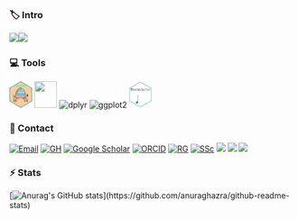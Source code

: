 ### :label: Intro
[![](https://img.shields.io/badge/CV_is_available-here-339999.svg)](https://github.com/plyush1993/cv/blob/main/CVlong.pdf)[![](https://img.shields.io/badge/and-here-2398b0.svg)](https://github.com/plyush1993/cv/blob/main/VisualResume.pdf)     

### :computer: Tools
<img title="OUKS" alt="OUKS" width="40px" src="https://github.com/plyush1993/OUKS/blob/main/GH%20logo.gif"> <img title="caret 2" alt="" width="40px" height="47px" src="https://assets.datacamp.com/production/course_1048/shields/original/shield_image_course_1048_20211224-1-n14gfs?1640364873"> <img title="dplyr" alt="dplyr" width="40px" src="https://dplyr.tidyverse.org/logo.png"> <img title="ggplot2" alt="ggplot2" width="40px" src="https://d33wubrfki0l68.cloudfront.net/2c6239d311be6d037c251c71c3902792f8c4ddd2/12f67/css/images/hex/ggplot2.png"> <img title="Bioc" alt="Bioc" width="40px" src="https://github.com/Bioconductor/BiocStickers/blob/3775454124ac83e2ce035f481916399d2c579d5a/Bioconductor/Bioconductor-serial-compressed.gif"> 

### :email: Contact
<div> 
  <a href="mailto:plyushchenko.ivan-@gmail.com"><img src="https://img.shields.io/badge/-4a9edc?style=for-the-badge&logo=gmail" height="28" alt="Email" /></a>
  <a href="https://github.com/plyush1993"><img src="https://img.shields.io/static/v1?style=for-the-badge&message= &color=181717&logo=GitHub&logoColor=FFFFFF&label=" height="28" alt="GH" /></a>
  <a href="https://scholar.google.com/citations?user=Mz4nxtwAAAAJ&hl=en&oi=ao"><img src="https://img.shields.io/badge/-4285F4?logo=google-scholar&logoColor=white&style=for-the-badge&logoWidth=20" height="28" alt="Google Scholar" /></a>
  <a href="https://orcid.org/0000-0003-3883-4695"><img src="https://img.shields.io/badge/-A6CE39?style=for-the-badge&logo=ORCID&logoColor=white" height="28" alt="ORCID" /></a>
  <a href="https://www.researchgate.net/profile/Ivan-Plyushchenko-2"><img src="https://img.shields.io/static/v1?style=for-the-badge&message= &color=39c9b2&logo=ResearchGate&logoColor=ffffff&label=" height="28" alt="RG" /></a>
  <a href="https://www.semanticscholar.org/author/I.-Plyushchenko/96267372"><img src="https://img.shields.io/static/v1?style=for-the-badge&message= &color=ffdd77&logo=SemanticScholar&logoColor=2a90dd&label=" height="28" alt="SSc" /></a>
  <a href="https://www.linkedin.com/in/ivan-plyushchenko-3861781a1/" target="_blank"><img src="https://img.shields.io/badge/-%230077B5?style=for-the-badge&message= &logo=linkedin&logoColor=white" target="_blank"></a>  
  <a href="https://www.scopus.com/authid/detail.uri?authorId=57202386632" target="_blank"><img src="https://img.shields.io/badge/-f48c08?style=for-the-badge&logo=Scopus&logoColor=ffffff" target="_blank"></a>  
  <a href="https://www.webofscience.com/wos/author/record/ABG-8648-2020" target="_blank"><img src="https://img.shields.io/badge/-106491?style=for-the-badge&logo=publons" target="_blank"></a>
</div>

### ⚡ Stats
[![Anurag's GitHub stats](https://github-readme-stats.vercel.app/api?username=plyush1993&show_icons=true&theme=cobalt&custom_title=Dr.%20Ivan%20Plyushchenko%20GitHub%20Stats:)](https://github.com/anuraghazra/github-readme-stats)



<!-- 
[:octocat:](https://github.com/plyush1993)
[<img src="https://info.orcid.org/wp-content/uploads/2019/11/orcid_16x16.png">](https://orcid.org/0000-0003-3883-4695)
[<img src = https://upload.wikimedia.org/wikipedia/commons/5/5e/ResearchGate_icon_SVG.svg height="15" width="15">](https://www.researchgate.net/profile/Ivan-Plyushchenko-2)
<a href="https://scholar.google.com/citations?user=Mz4nxtwAAAAJ&hl=ru&oi=ao"><img alt="Google Scholar" src="https://img.shields.io/badge/Scholar%20-%23F6F6F6.svg?&style=flat-square&logoColor=white&logo=data:image/svg+xml;base64,PHN2ZyB4bWxucz0iaHR0cDovL3d3dy53My5vcmcvMjAwMC9zdmciIHZpZXdCb3g9IjAgMCA1MTIgNTEyIj48cGF0aCBmaWxsPSIjNDI4NWY0IiBkPSJNMjU2IDQxMS4xMkwwIDIwMi42NjcgMjU2IDB6Ii8+PHBhdGggZmlsbD0iIzM1NmFjMyIgZD0iTTI1NiA0MTEuMTJsMjU2LTIwOC40NTNMMjU2IDB6Ii8+PGNpcmNsZSBmaWxsPSIjYTBjM2ZmIiBjeD0iMjU2IiBjeT0iMzYyLjY2NyIgcj0iMTQ5LjMzMyIvPjxwYXRoIGZpbGw9IiM3NmE3ZmEiIGQ9Ik0xMjEuMDM3IDI5OC42NjdjMjMuOTY4LTUwLjQ1MyA3NS4zOTItODUuMzM0IDEzNC45NjMtODUuMzM0czExMC45OTUgMzQuODgxIDEzNC45NjMgODUuMzM0SDEyMS4wMzd6Ii8+PC9zdmc+"></a>
![](https://img.shields.io/badge/plyushchenko.ivan-@gmail.com-cyan.svg)

<img title="R" alt="" width="45px" height="40px"  src="https://encrypted-tbn0.gstatic.com/images?q=tbn:ANd9GcReenaHW13DG0WIxuTpSsBc4h4WBYZE6YImSZkuP0JMiSlItWoR39lvgznbqoO58OnuCJg&usqp=CAU"><img title="GH" alt="" width="50px" height="50px"  src="https://github.githubassets.com/images/modules/logos_page/GitHub-Mark.png"><img title="Bioc" alt="Bioc" width="40px" src="https://github.com/Bioconductor/BiocStickers/blob/3775454124ac83e2ce035f481916399d2c579d5a/Bioconductor/Bioconductor5.png"><img title="Future" alt="" width="40px" src="https://www.futureverse.org/images/logo.png"><img title="Tidyverse" alt="Tidyverse" width="40px" src="https://tidyverse.tidyverse.org/articles/tidyverse-logo.png"><img title="Tidymodels" alt="Tidymodels" width="40px" src="https://raw.githubusercontent.com/rstudio/hex-stickers/master/SVG/tidymodels.svg"><img title="dplyr" alt="dplyr" width="40px" src="https://dplyr.tidyverse.org/logo.png"><img title="data.table" alt="" width="40px" src="https://raw.githubusercontent.com/Rdatatable/data.table/master/.graphics/logo.png"><img title="ggplot2" alt="ggplot2" width="40px" src="https://d33wubrfki0l68.cloudfront.net/2c6239d311be6d037c251c71c3902792f8c4ddd2/12f67/css/images/hex/ggplot2.png"><img title="Rmarkdowm" alt="Rmarkdowm" width="40px" src="https://privefl.github.io/R-presentation/rmarkdown.png"><img title="xcms" alt="xcms" width="40px" src="https://raw.githubusercontent.com/Bioconductor/BiocStickers/master/xcms/xcms.png"><img title="MSnbase" alt="Msnbase" width="40px" src="https://github.com/Bioconductor/BiocStickers/blob/devel/MSnbase/MSnbase.png"><img title="RforMS" alt="" width="40px" src="https://www.rformassspectrometry.org/images/hex-RforMassSpectrometry.png"><img title="OUKS" alt="OUKS" width="40px" src="https://github.com/plyush1993/OUKS/blob/main/GH%20logo.gif"><img title="MS-DIAL" alt="" width="40px" src="http://prime.psc.riken.jp/compms/static/images/iconMsdial.png"><img title="MS-FINDER" alt="" width="40px" src="http://prime.psc.riken.jp/compms/static/images/iconMsfinder.png"><img title="MetaboAnalyst" alt="" width="40px" height="45px"  src="https://www.metaboanalyst.ca/resources/images/ma5_logo.png"><img title="Keras" alt="" width="40px" height="45px"  src="https://upload.wikimedia.org/wikipedia/commons/thumb/a/ae/Keras_logo.svg/1024px-Keras_logo.svg.png?20200317115153"><img title="tf" alt="" width="40px" height="45px"  src="https://upload.wikimedia.org/wikipedia/commons/thumb/2/2d/Tensorflow_logo.svg/230px-Tensorflow_logo.svg.png?20170429160244"><img title="h20" alt="" width="40px" height="45px"  src="https://avatars.githubusercontent.com/u/1402695?s=200&v=4"><img title="caret" alt="" width="90px" height="45px"  src="https://encrypted-tbn0.gstatic.com/images?q=tbn:ANd9GcS28Vo0YVGxj7-4e65qUbOOyZiISwmB7lTXAg&usqp=CAU"><img title="caret 2" alt="" width="40px" src="https://assets.datacamp.com/production/course_1048/shields/original/shield_image_course_1048_20211224-1-n14gfs?1640364873"><img title="XGBoost" alt="" width="50px" height="40px"  src="https://upload.wikimedia.org/wikipedia/commons/6/69/XGBoost_logo.png"><img title="LightGBM" alt="" width="40px"  src="https://user-images.githubusercontent.com/7608904/91109405-78f77480-e640-11ea-928c-4620f351ed13.png"><img title="Catboost" alt="" width="40px" height="40px"  src="https://upload.wikimedia.org/wikipedia/commons/c/cc/CatBoostLogo.png"><img title="cdk" alt="" width="40px" height="20px"  src="https://cdk.github.io/img/logo.png"><img title="openbabel" alt="" width="40px" src="https://upload.wikimedia.org/wikipedia/commons/thumb/c/ce/Open_Babel_computer_icon.png/167px-Open_Babel_computer_icon.png">
Hi there! This is Ivan Plyushchenko. I am broadly interested in Metabolomics processing pipeline development and its application in MS-based untargeted profiling.  
Please send me any comment, suggestion or question you may have (Dr. Ivan Plyushchenko):    
These are some of the major technologies/frameworks/tools that I use:
![Metrics](https://metrics.lecoq.io/plyush1993?template=classic&languages=1&lines=1&base=header%2C%20activity%2C%20community%2C%20repositories%2C%20metadata&base.indepth=false&base.hireable=false&base.skip=false&languages=false&languages.limit=8&languages.threshold=0%25&languages.other=false&languages.colors=github&languages.sections=most-used&languages.indepth=false&languages.analysis.timeout=15&languages.analysis.timeout.repositories=7.5&languages.categories=markup%2C%20programming&languages.recent.categories=markup%2C%20programming&languages.recent.load=300&languages.recent.days=14&lines=false&lines.sections=base&lines.repositories.limit=4&lines.history.limit=1&config.timezone=Europe%2FMoscow)
[![Top Langs](https://github-readme-stats.vercel.app/api/top-langs/?username=plyush1993&show_icons=true&theme=vue)](https://github.com/anuraghazra/github-readme-stats)
[![Repo Card](https://github-readme-stats.vercel.app/api/pin/?username=plyush1993&repo=OUKS&theme=merko)](https://github.com/plyush1993/OUKS)

![](https://visitor-badge.glitch.me/badge?page_id=plyush1993.visitor-badge)

**plyush1993/plyush1993** is a ✨ _special_ ✨ repository because its `README.md` (this file) appears on your GitHub profile.

[![Anurag's GitHub stats](https://github-readme-stats.vercel.app/api?username=plyush1993&show_icons=true&theme=cobalt)](https://github.com/anuraghazra/github-readme-stats)
[![Top Langs](https://github-readme-stats.vercel.app/api/top-langs/?username=plyush1993&show_icons=true&theme=cobalt)](https://github.com/anuraghazra/github-readme-stats)

[![Anurag's GitHub stats](https://github-readme-stats.vercel.app/api?username=plyush1993&show_icons=true&theme=cobalt&custom_title=Dr.%20Ivan%20Plyushchenko%20GitHub%20Stats:)](https://github.com/anuraghazra/github-readme-stats)
[![Anurag's GitHub stats](https://readmestats.999857.xyz/api?username=plyush1993&show_icons=true&theme=cobalt&custom_title=Dr.%20Ivan%20Plyushchenko%20GitHub%20Stats:)](https://github.com/anuraghazra/github-readme-stats)

<div> 
  <a href="mailto:plyushchenko.ivan-@gmail.com"><img src="https://img.shields.io/badge/Gmail-D14836?style=for-the-badge&logo=gmail&logoColor=white" height="28" alt="Email" /></a>
  <a href="https://github.com/plyush1993"><img src="https://img.shields.io/static/v1?style=for-the-badge&message=GitHub&color=181717&logo=GitHub&logoColor=FFFFFF&label=" height="28" alt="GH" /></a>
  <a href="https://scholar.google.com/citations?user=Mz4nxtwAAAAJ&hl=en&oi=ao"><img src="https://img.shields.io/badge/-Google%20Scholar-4285F4?logo=google-scholar&logoColor=white&style=for-the-badge&logoWidth=20" height="28" alt="Google Scholar" /></a>
  <a href="https://orcid.org/0000-0003-3883-4695"><img src="https://img.shields.io/badge/-ORCID-A6CE39?style=for-the-badge&logo=ORCID&logoColor=white" height="28" alt="ORCID" /></a>
  <a href="https://www.researchgate.net/profile/Ivan-Plyushchenko-2"><img src="https://img.shields.io/static/v1?style=for-the-badge&message=Research%20Gate&color=222222&logo=ResearchGate&logoColor=00CCBB&label=" height="28" alt="RG" /></a>
  <a href="https://www.semanticscholar.org/author/I.-Plyushchenko/96267372"><img src="https://img.shields.io/static/v1?style=for-the-badge&message=Semantic%20Scholar&color=ffdd77&logo=SemanticScholar&logoColor=2a90dd&label=" height="28" alt="SSc" /></a>
  <a href="https://www.linkedin.com/in/ivan-plyushchenko-3861781a1/" target="_blank"><img src="https://img.shields.io/badge/-LinkedIn-%230077B5?style=for-the-badge&logo=linkedin&logoColor=white" target="_blank"></a>  
  <a href="https://www.scopus.com/authid/detail.uri?authorId=57202386632" target="_blank"><img src="https://img.shields.io/badge/-Scopus-f48c08?style=for-the-badge&logo=Scopus&logoColor=ffffff" target="_blank"></a>  
  <a href="https://www.webofscience.com/wos/author/record/ABG-8648-2020" target="_blank"><img src="https://img.shields.io/badge/-Researcher%20ID-5E33BF?style=for-the-badge&logo=ResearcherID" target="_blank"></a>
</div>

Here are some ideas to get you started:

- 🔭 I’m currently working on ...
- 🌱 I’m currently learning ...
- 👯 I’m looking to collaborate on ...
- 🤔 I’m looking for help with ...
- 💬 Ask me about ...
- 📫 How to reach me: ...
- 😄 Pronouns: ...
- ⚡ Fun fact: ...
--->
